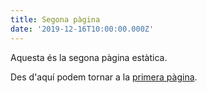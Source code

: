 ```yaml
---
title: Segona pàgina
date: '2019-12-16T10:00:00.000Z'
---
```


Aquesta és la segona pàgina estàtica.

Des d'aquí podem tornar a la [primera pàgina](/first-page).
